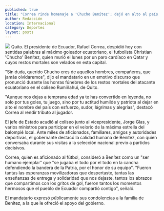 ```yaml
---
published: true
title: "Correa rinde homenaje a 'Chucho Benítez'; dejó en alto al país, señala"
author: Redacción
location: Internacional
category: Deportes
layout: posts
---
```


![](http://i.imgur.com/4A5Mpg7m.jpg)
Quito. El presidente de Ecuador, Rafael Correa, despidió hoy con sentidas palabras al máximo goleador ecuatoriano, el futbolista Christian 'Chucho' Benítez, quien murió el lunes por un paro cardíaco en Qatar y cuyos restos mortales son velados en esta capital.
 
"Sin duda, querido Chucho eres de aquellos hombres, compañeros, que jamás olvidaremos", dijo el mandatario en un emotivo discurso que pronunció durante las honras fúnebres de los restos mortales del atacante ecuatoriano en el coliseo Rumiñahui, de Quito.
 
"Aunque nos dejas a temprana edad ya te has convertido en leyenda, no solo por tus goles, tu juego, sino por tu actitud humilde y patriota al dejar en alto el nombre del país con esfuerzo, sudor, lágrimas y alegrías", destacó Correa al rendir tributo al jugador.
 
El jefe de Estado acudió al coliseo junto al vicepresidente, Jorge Glas, y varios ministros para participar en el velorio de la máxima estrella del balompié local. Ante miles de aficionados, familiares, amigos y autoridades deportivas, el gobernante destacó la calidad humana de Benítez, con quien conversaba durante sus visitas a la selección nacional previo a partidos decisivos.
 
Correa, quien es aficionado al fútbol, consideró a Benítez como un "ser humano ejemplar" que "se jugaba el todo por el todo en la cancha defendiendo la bandera de la Patria, por el honor de su equipo". "Fueron tantas las esperanzas movilizadoras que despertaste, tantas las enseñanzas de entrega y solidaridad que nos dejaste, tantos los abrazos que compartimos con los gritos de gol, fueron tantos los momentos hermosos que el pueblo de Ecuador compartió contigo", señaló.
 
El mandatario expresó públicamente sus condolencias a la familia de Benítez, a la que le ofreció el apoyo del gobierno.
